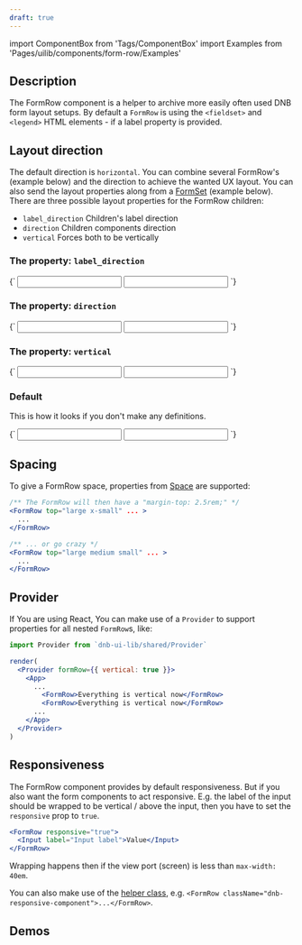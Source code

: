 ```yaml
---
draft: true
---
```


import ComponentBox from 'Tags/ComponentBox'
import Examples from 'Pages/uilib/components/form-row/Examples'

## Description

The FormRow component is a helper to archive more easily often used DNB form layout setups. By default a `FormRow` is using the `<fieldset>` and `<legend>` HTML elements - if a label property is provided.

## Layout direction

The default direction is `horizontal`.
You can combine several FormRow's (example below) and the direction to achieve the wanted UX layout. You can also send the layout properties along from a [FormSet](/uilib/components/form-set) (example below).
There are three possible layout properties for the FormRow children:

- `label_direction` Children's label direction
- `direction` Children components direction
- `vertical` Forces both to be vertically

### The property: **`label_direction`**

<ComponentBox>
{`
<FormRow label_direction="vertical">
  <Input label="Label:" right />
  <Input label="Label:" />
</FormRow>
`}
</ComponentBox>

### The property: **`direction`**

<ComponentBox>
{`
<FormRow direction="vertical">
  <Input label="Label:" bottom />
  <Input label="Label:" />
</FormRow>
`}
</ComponentBox>

### The property: **`vertical`**

<ComponentBox>
{`
<FormRow vertical>
  <Input label="Label:" bottom />
  <Input label="Label:" />
</FormRow>
`}
</ComponentBox>

### Default

This is how it looks if you don't make any definitions.

<ComponentBox>
{`
<FormRow>
  <Input label="Label:" right />
  <Input label="Label:" />
</FormRow>
`}
</ComponentBox>

## Spacing

To give a FormRow space, properties from [Space](/uilib/components/space#tab-properties) are supported:

```jsx
/** The FormRow will then have a "margin-top: 2.5rem;" */
<FormRow top="large x-small" ... >
  ...
</FormRow>

/** ... or go crazy */
<FormRow top="large medium small" ... >
  ...
</FormRow>
```

## Provider

If You are using React, You can make use of a `Provider` to support properties for all nested `FormRow`s, like:

```jsx
import Provider from `dnb-ui-lib/shared/Provider`

render(
  <Provider formRow={{ vertical: true }}>
    <App>
      ...
        <FormRow>Everything is vertical now</FormRow>
        <FormRow>Everything is vertical now</FormRow>
      ...
    </App>
  </Provider>
)
```

## Responsiveness

The FormRow component provides by default responsiveness.
But if you also want the form components to act responsive. E.g. the label of the input should be wrapped to be vertical / above the input, then you have to set the `responsive` prop to `true`.

```jsx
<FormRow responsive="true">
  <Input label="Input label">Value</Input>
</FormRow>
```

Wrapping happens then if the view port (screen) is less than `max-width: 40em`.

You can also make use of the [helper class](/uilib/helpers), e.g. `<FormRow className="dnb-responsive-component">...</FormRow>`.

## Demos

<Examples />
